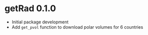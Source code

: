 # getRad 0.1.0

* Initial package development
* Add `get_pvol` function to download polar volumes for 6 countries
